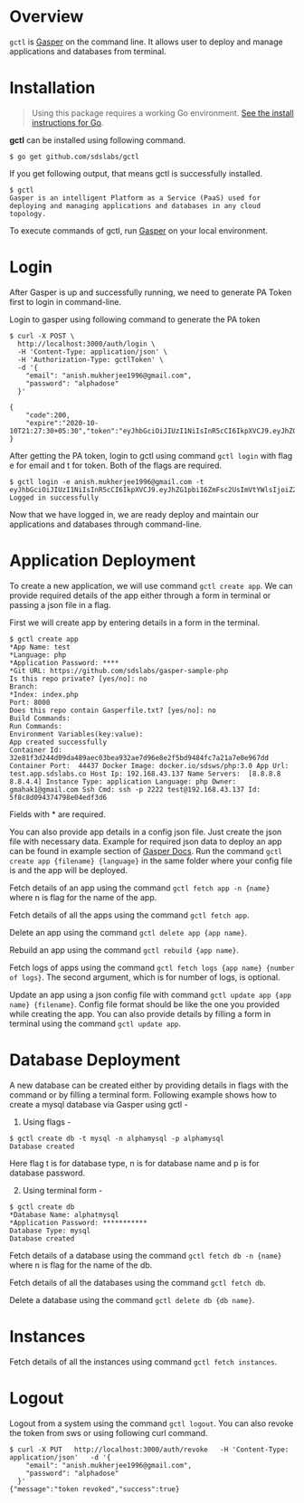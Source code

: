 # Overview

```gctl``` is [Gasper](https://gasper-docs.netlify.app/) on the command line. It allows user to deploy and manage applications and databases from terminal.

# Installation

> Using this package requires a working Go environment. [See the install instructions for Go](https://golang.org/doc/install).

**gctl** can be installed using following command.

``` $ go get github.com/sdslabs/gctl ```

If you get following output, that means gctl is successfully installed.
```
$ gctl
Gasper is an intelligent Platform as a Service (PaaS) used for deploying and managing applications and databases in any cloud topology.
```

To execute commands of gctl, run [Gasper](https://gasper-docs.netlify.app/) on your local environment.

# Login

After Gasper is up and successfully running, we need to generate PA Token first to login in command-line.

Login to gasper using following command to generate the PA token

```
$ curl -X POST \
  http://localhost:3000/auth/login \
  -H 'Content-Type: application/json' \
  -H 'Authorization-Type: gctlToken' \
  -d '{
    "email": "anish.mukherjee1996@gmail.com",
    "password": "alphadose"
  }'

{
    "code":200,
    "expire":"2020-10-10T21:27:30+05:30","token":"eyJhbGciOiJIUzI1NiIsInR5cCI6IkpXVCJ9.eyJhZG1pbiI6ZmFsc2UsImVtYWlsIjoiZ21haGFrMUBnbWFpbC5jb20iLCJleHAiOjE2MDIzNTE4MTAsImdjdGxfdXVpZCI6IiIsIm9yaWdfaWF0IjoxNjAyMzQ4MjEwLCJ1c2VybmFtZSI6Im1haGFrIn0.bImaUw9p8K_2QMpMqCAyHQHzX2aukDaRpXTDXmAkAoc"
}
```

After getting the PA token, login to gctl using command ```gctl login``` with flag e for email and t for token. Both of the flags are required.

```
$ gctl login -e anish.mukherjee1996@gmail.com -t eyJhbGciOiJIUzI1NiIsInR5cCI6IkpXVCJ9.eyJhZG1pbiI6ZmFsc2UsImVtYWlsIjoiZ21haGFrMUBnbWFpbC5jb20iLCJleHAiOjE2MDIzNTE4MTAsImdjdGxfdXVpZCI6IiIsIm9yaWdfaWF0IjoxNjAyMzQ4MjEwLCJ1c2VybmFtZSI6Im1haGFrIn0.bImaUw9p8K_2QMpMqCAyHQHzX2aukDaRpXTDXmAkAoc
Logged in successfully
```

Now that we have logged in, we are ready deploy and maintain our applications and databases through command-line.

# Application Deployment

To create a new application, we will use command ```gctl create app```. We can provide required details of the app either through a form in terminal or passing a json file in a flag.

First we will create app by entering details in a form in the terminal.

```
$ gctl create app
*App Name: test
*Language: php
*Application Password: ****
*Git URL: https://github.com/sdslabs/gasper-sample-php
Is this repo private? [yes/no]: no
Branch: 
*Index: index.php
Port: 8000
Does this repo contain Gasperfile.txt? [yes/no]: no
Build Commands: 
Run Commands: 
Environment Variables(key:value): 
App created successfully 
Container Id: 32e81f3d244d09da489aec03bea932ae7d96e8e2f5bd9484fc7a21a7e0e967dd Container Port:  44437 Docker Image: docker.io/sdsws/php:3.0 App Url: test.app.sdslabs.co Host Ip: 192.168.43.137 Name Servers:  [8.8.8.8 8.8.4.4] Instance Type: application Language: php Owner: gmahak1@gmail.com Ssh Cmd: ssh -p 2222 test@192.168.43.137 Id: 5f8c8d094374798e04edf3d6
```

Fields with * are required.

You can also provide app details in a config json file. Just create the json file with necessary data. Example for required json data to deploy an app can be found in example section of [Gasper Docs](https://gasper-docs.netlify.app/). Run the command ```gctl create app {filename} {language}``` in the same folder where your config file is and the app will be deployed.


Fetch details of an app using the command ```gctl fetch app -n {name}``` where n is flag for the name of the app.

Fetch details of all the apps using the command ```gctl fetch app```.

Delete an app using the command ```gctl delete app {app name}```.

Rebuild an app using the command ```gctl rebuild {app name}```.

Fetch logs of apps using the command ```gctl fetch logs {app name} {number of logs}```. The second argument, which is for number of logs, is optional.

Update an app using a json config file with command ```gctl update app {app name} {filename}```. Config file format should be like the one you provided while creating the app. You can also provide details by filling a form in terminal using the command ```gctl update app```.


# Database Deployment

A new database can be created either by providing details in flags with the command or by filling a terminal form.
Following example shows how to create a mysql database via Gasper using gctl -

1. Using flags -

```
$ gctl create db -t mysql -n alphamysql -p alphamysql
Database created
```
Here flag t is for database type, n is for database name and p is for database password.

2. Using terminal form -

```
$ gctl create db
*Database Name: alphatmysql       
*Application Password: ***********
Database Type: mysql
Database created
```

Fetch details of a database using the command ```gctl fetch db -n {name}``` where n is flag for the name of the db.

Fetch details of all the databases using the command ```gctl fetch db```.

Delete a database using the command ```gctl delete db {db name}```.


# Instances

Fetch details of all the instances using command ```gctl fetch instances```.

# Logout

Logout from a system using the command ```gctl logout```. You can also revoke the token from sws or using following curl command.

```
$ curl -X PUT   http://localhost:3000/auth/revoke   -H 'Content-Type: application/json'   -d '{
    "email": "anish.mukherjee1996@gmail.com",
    "password": "alphadose"
  }'
{"message":"token revoked","success":true}
```
